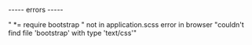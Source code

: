 
----- errors -----

" *= require bootstrap " not in application.scss
error in browser "couldn't find file 'bootstrap' with type 'text/css'"

